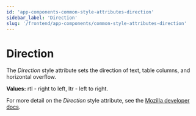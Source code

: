 ```yaml
---
id: 'app-components-common-style-attributes-direction'
sidebar_label: 'Direction'
slug: '/frontend/app-components/common-style-attributes-direction'
---
```

# Direction
The *Direction* style attribute sets the direction of text, table columns, and horizontal overflow.

**Values:** rtl - right to left, ltr - left to right.

For more detail on the *Direction* style attribute, see the [Mozilla developer docs](https://developer.mozilla.org/en-US/docs/Web/CSS/direction).